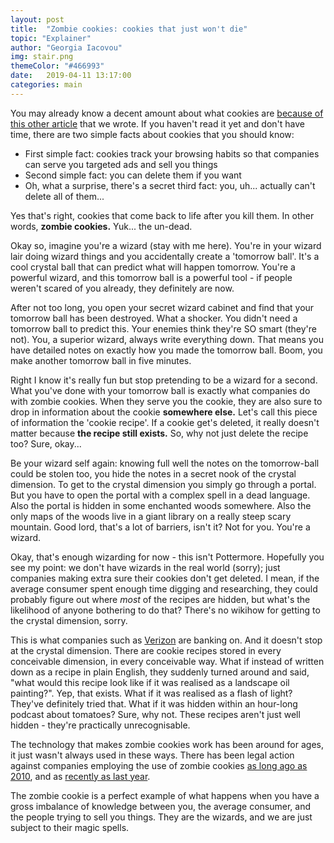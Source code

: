 ```yaml
---
layout: post
title:  "Zombie cookies: cookies that just won't die"
topic: "Explainer"
author: "Georgia Iacovou"
img: stair.png
themeColor: "#466993"
date:   2019-04-11 13:17:00
categories: main
---
```


You may already know a decent amount about what cookies are [because of this other article](https://blog.metomic.io/main/2019/04/09/help-i-dont-know-what-cookies-are.html) that we wrote. If you haven't read it yet and don't have time, there are two simple facts about cookies that you should know:

- First simple fact: cookies track your browsing habits so that companies can serve you targeted ads and sell you things
- Second simple fact: you can delete them if you want
- Oh, what a surprise, there's a secret third fact: you, uh... actually can't delete all of them...

Yes that's right, cookies that come back to life after you kill them. In other words, **zombie cookies.** Yuk... the un-dead.

Okay so, imagine you're a wizard (stay with me here). You're in your wizard lair doing wizard things and you accidentally create a 'tomorrow ball'. It's a cool crystal ball that can predict what will happen tomorrow. You're a powerful wizard, and this tomorrow ball is a powerful tool - if people weren't scared of you already, they definitely are now.

After not too long, you open your secret wizard cabinet and find that your tomorrow ball has been destroyed. What a shocker. You didn't need a tomorrow ball to predict this. Your enemies think they're SO smart (they're not). You, a superior wizard, always write everything down. That means you have detailed notes on exactly how you made the tomorrow ball. Boom, you make another tomorrow ball in five minutes.

Right I know it's really fun but stop pretending to be a wizard for a second. What you've done with your tomorrow ball is exactly what companies do with zombie cookies. When they serve you the cookie, they are also sure to drop in information about the cookie **somewhere else.** Let's call this piece of information the 'cookie recipe'. If a cookie get's deleted, it really doesn't matter because **the recipe still exists.**  So, why not just delete the recipe too? Sure, okay... 

Be your wizard self again: knowing full well the notes on the tomorrow-ball could be stolen too, you hide the notes in a secret nook of the crystal dimension. To get to the crystal dimension you simply go through a portal. But you have to open the portal with a complex spell in a dead language. Also the portal is hidden in some enchanted woods somewhere. Also the only maps of the woods live in a giant library on a really steep scary mountain. Good lord, that's a lot of barriers, isn't it? Not for you. You're a wizard.

Okay, that's enough wizarding for now - this isn't Pottermore. Hopefully you see my point: we don't have wizards in the real world (sorry); just companies making extra sure their cookies don't get deleted. I mean, if the average consumer spent enough time digging and researching, they could probably figure out where *most* of the recipes are hidden, but what's the likelihood of anyone bothering to do that? There's no wikihow for getting to the crystal dimension, sorry.

This is what companies such as [Verizon](https://arstechnica.com/tech-policy/2017/09/verizon-customers-can-sue-ad-company-over-zombie-cookies-judges-rule/) are banking on. And it doesn't stop at the crystal dimension. There are cookie recipes stored in every conceivable dimension, in every conceivable way. What if instead of written down as a recipe in plain English, they suddenly turned around and said, "what would this recipe look like if it was realised as a landscape oil painting?". Yep, that exists. What if it was realised as a flash of light? They've definitely tried that. What if it was hidden within an hour-long podcast about tomatoes? Sure, why not. These recipes aren't just well hidden - they're practically unrecognisable.

The technology that makes zombie cookies work has been around for ages, it just wasn't always used in these ways. There has been legal action against companies employing the use of zombie cookies [as long ago as 2010](https://www.bbc.co.uk/news/technology-10787882), and as [recently as last year](https://www.mediapost.com/publications/article/320788/consumers-press-case-against-turn-over-zombie-co.html).

The zombie cookie is a perfect example of what happens when you have a gross imbalance of knowledge between you, the average consumer, and the people trying to sell you things. They are the wizards, and we are just subject to their magic spells.
